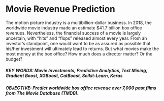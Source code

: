 # Movie Revenue Prediction

The motion picture industry is a multibillion-dollar business. In 2018, the worldwide movie industry made an estimate $41.7 billion box office revenues. Nevertheless, the financial success of a movie is largely uncertain, with “hits” and “flops” released almost every year. From an investor’s standpoint, one would want to be as assured as possible that his/her investment will ultimately lead to returns. But what movies make the most money at the box office? How much does a director matter? Or the budget?

##### KEY WORDS: Movie Investments, Predictive Analytics, Text Mining, Gradient Boost, XGBoost, CatBoost, Scikit-Learn, Keras 
##### OBJECTIVE: Predict worldwide box office revenue over 7,000 past films from The Movie Database (TMDB).
